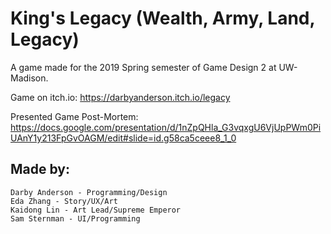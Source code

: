 # King's Legacy (Wealth, Army, Land, Legacy)
A game made for the 2019 Spring semester of Game Design 2 at UW-Madison.

Game on itch.io:
https://darbyanderson.itch.io/legacy

Presented Game Post-Mortem:
https://docs.google.com/presentation/d/1nZpQHla_G3vqxgU6VjUpPWm0PiUAnY1y213FpGvOAGM/edit#slide=id.g58ca5ceee8_1_0


## Made by:
```
Darby Anderson - Programming/Design
Eda Zhang - Story/UX/Art
Kaidong Lin - Art Lead/Supreme Emperor
Sam Sternman - UI/Programming
```
